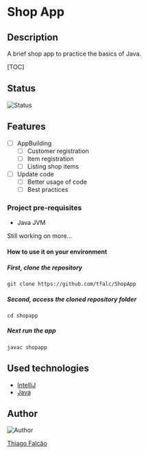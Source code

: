# Shop App

## Description

A brief shop app to practice the basics of Java.

[TOC]

## Status

![Status](https://img.shields.io/badge/Status-building-informational)

## Features

- [ ] AppBuilding
  - [ ] Customer registration
  - [ ] Item registration
  - [ ] Listing shop items
- [ ] Update code
  - [ ] Better usage of code
  - [ ] Best practices

### Project pre-requisites

- Java JVM

Still working on more...

#### How to use it on your environment

##### First, clone the repository

``git clone https://github.com/tfalc/ShopApp``

##### Second, access the cloned repository folder

`` cd shopapp ``

##### Next run the app

`` javac shopapp `` 

## Used technologies

- [IntelliJ](https://www.jetbrains.com/pt-br/idea/)
- [Java](https://www.java.com/pt-BR/)

## Author

![Author](Z:\TIC\git\ShopApp\image-20211012164409921.png)

[Thiago Falcão](https://github.com/tfalc)